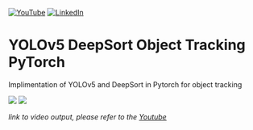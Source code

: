 [![YouTube][youtube-shield]][youtube-url]
[![LinkedIn][linkedin-shield]][linkedin-url]

# YOLOv5 DeepSort Object Tracking PyTorch
 Implimentation of YOLOv5 and DeepSort in Pytorch for object tracking
 
 ![](img.gif)
 ![](img1.gif)
 
_link to video output, please refer to the [Youtube](https://youtu.be/B0EuijnaCqU)_

[youtube-shield]: https://img.shields.io/badge/-youtube-black.svg?style=for-the-badge&logo=youtube&colorR=555
[youtube-url]: https://www.youtube.com/watch?v=B0EuijnaCqU&ab_channel=RelaxingNature
[linkedin-shield]: https://img.shields.io/badge/-LinkedIn-black.svg?style=for-the-badge&logo=linkedin&colorB=555
[linkedin-url]:  https://linkedin.com/in/anil2kk
